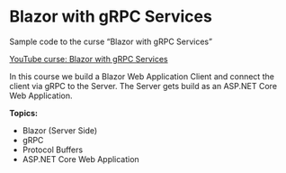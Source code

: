# Blazor with gRPC Services

Sample code to the curse “Blazor with gRPC Services”

[YouTube curse: Blazor with gRPC Services](https://youtu.be/ynZlJ3pACpI) 

In this course we build a Blazor Web Application Client and connect the client via gRPC to the Server. The Server gets build as an ASP.NET Core Web Application.

**Topics:**
- Blazor (Server Side)
- gRPC
- Protocol Buffers
- ASP.NET Core Web Application
